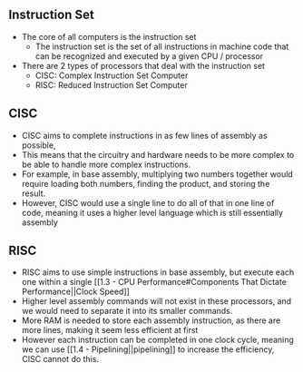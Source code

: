 ## Instruction Set

- The core of all computers is the instruction set
	-  The instruction set is the set of all instructions in machine code that can be recognized and executed by a given CPU / processor
- There are 2 types of processors that deal with the instruction set
	- CISC: Complex Instruction Set Computer
	- RISC: Reduced Instruction Set Computer


## CISC

- CISC aims to complete instructions in as few lines of assembly as possible,
- This means that the circuitry and hardware needs to be more complex to be able to handle more complex instructions.
- For example, in base assembly, multiplying two numbers together would require loading both numbers, finding the product, and storing the result.
- However, CISC would use a single line to do all of that in one line of code, meaning it uses a higher level language which is still essentially assembly

## RISC

- RISC aims to use simple instructions in base assembly, but execute each one within a single [[1.3 - CPU Performance#Components That Dictate Performance||Clock Speed]]
- Higher level assembly commands will not exist in these processors, and we would need to separate it into its smaller commands.
- More RAM is needed to store each assembly instruction, as there are more lines, making it seem less efficient at first
- However each instruction can be completed in one clock cycle, meaning we can use [[1.4 - Pipelining||pipelining]] to increase the efficiency, CISC cannot do this.

